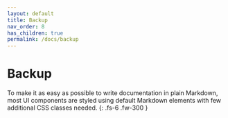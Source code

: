 ```yaml
---
layout: default
title: Backup
nav_order: 8
has_children: true
permalink: /docs/backup
---
```


# Backup

To make it as easy as possible to write documentation in plain Markdown, most UI components are styled using default Markdown elements with few additional CSS classes needed.
{: .fs-6 .fw-300 }
